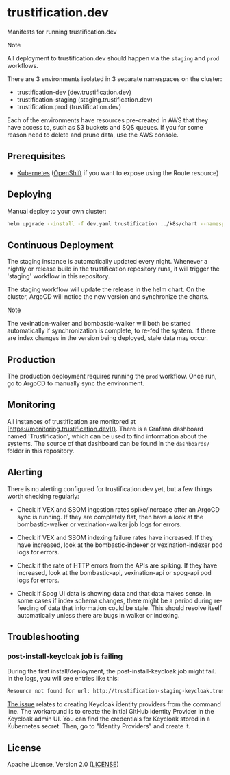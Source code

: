 # trustification.dev

Manifests for running trustification.dev

> [!NOTE]
> All deployment to trustification.dev should happen via the `staging` and `prod` workflows.

There are 3 environments isolated in 3 separate namespaces on the cluster:

* trustification-dev (dev.trustification.dev)
* trustification-staging (staging.trustification.dev)
* trustification.prod (trustification.dev)

Each of the environments have resources pre-created in AWS that they have access to, such as S3 buckets and SQS queues. If you for some reason need to delete and prune data, use the AWS console.

## Prerequisites

* [Kubernetes](k8s.io) ([OpenShift](openshift.com) if you want to expose using the Route resource)

## Deploying

Manual deploy to your own cluster:

```bash
helm upgrade --install -f dev.yaml trustification ../k8s/chart --namespace trustification-dev
```

## Continuous Deployment

The staging instance is automatically updated every night. Whenever a nightly or release build in the trustification repository runs, it will trigger the 'staging' workflow in this repository.

The staging workflow will update the release in the helm chart. On the cluster, ArgoCD will notice the new version and synchronize the charts.

> [!NOTE]
> The vexination-walker and bombastic-walker will both be started automatically if synchronization is complete, to re-fed the system. If there are index changes in the version being deployed, stale data may occur. 

## Production

The production deployment requires running the `prod` workflow. Once run, go to ArgoCD to manually sync the environment.

## Monitoring

All instances of trustification are monitored at [https://monitoring.trustification.dev](). There is a Grafana dashboard named 'Trustification', which can be used to find information about the systems. The source of that
dashboard can be found in the `dashboards/` folder in this repository.

## Alerting

There is no alerting configured for trustification.dev yet, but a few things worth checking regularly:

* Check if VEX and SBOM ingestion rates spike/increase after an ArgoCD sync is running. If they are completely flat, then have a look at the bombastic-walker or vexination-walker job logs for errors.

* Check if VEX and SBOM indexing failure rates have increased. If they have increased, look at the bombastic-indexer or vexination-indexer pod logs for errors.

* Check if the rate of HTTP errors from the APIs are spiking. If they have increased, look at the bombastic-api, vexination-api or spog-api pod logs for errors.

* Check if Spog UI data is showing data and that data makes sense. In some cases if index schema changes, there might be a period during re-feeding of data that information could be stale. This should resolve itself automatically unless there are bugs in walker or indexing.

## Troubleshooting

### post-install-keycloak job is failing

During the first install/deployment, the post-install-keycloak job might fail. In the logs, you will see entries like this: 

``` bash
Resource not found for url: http://trustification-staging-keycloak.trustification-staging.svc.cluster.local:80/admin/realms/chicken/identity-provider/instances/github
```

[The issue](https://github.com/keycloak/keycloak/issues/12484) relates to creating Keycloak identity providers from the command line. The workaround is to create the initial GitHub Identity Provider in the Keycloak admin UI. You can find the credentials for Keycloak stored in a Kubernetes secret. Then, go to "Identity Providers" and create it.

## License

Apache License, Version 2.0 ([LICENSE](LICENSE))
